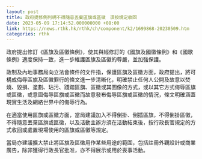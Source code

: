 ```yaml
---
layout: post
title: 政府提修例列明不得隨意丟棄區旗或區徽　須按規定收回
date: 2023-05-09 17:14:52.000000000 +08:00
link: https://news.rthk.hk/rthk/ch/component/k2/1699868-20230509.htm
categories: rthk
---
```


政府提出修訂《區旗及區徽條例》，使其與經修訂的《國旗及國徽條例》和《國歌條例》適度保持一致，進一步維護區旗及區徽的尊嚴，並加強保護。

政制及內地事務局向立法會條件的文件指，保護區旗及區徽方面，政府提出，將可構成侮辱區旗及區徽罪行的條文進一步清晰化，明確禁止任何人公開及故意以焚燒、毀損、塗劃、玷污、踐踏區旗、區徽或其圖像的方式，或以其它方式侮辱區旗或區徽，或意圖侮辱區旗或區徽而故意發布侮辱區旗或區徽的情況，條文明確涵蓋現實生活及網絡世界中的侮辱行為。

在適當使用區旗或區徽方面，當局建議加入不得倒掛、倒插區旗，不得倒掛區徽，不得隨意丟棄區旗或區徽，以及活動主辦方須在活動結束後，按行政長官規定的方式收回或處置現場使用的區旗或區徽等規定。

當局亦建議擴大禁止將區旗及區徽用作某些用途的範圍，包括註冊外觀設計或商業廣告，除非獲得行政長官批准，亦不得展示或用於喪事活動。
